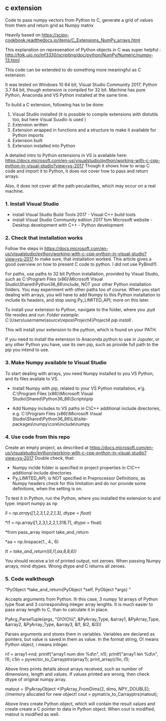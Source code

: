 ## c extension
Code to pass numpy vectors from Python to C, generate a grid of values from them and return grid as Numpy matrix

Heavily based on https://scipy-cookbook.readthedocs.io/items/C_Extensions_NumPy_arrays.html

This explanation on represenation of Python objects in C was super helpful : http://folk.uio.no/inf3330/scripting/doc/python/NumPy/Numeric/numpy-13.html

This code can be extended to do something more meaningful as C extension.

It was tested on Windows 10 64 bit, Visual Studio Community 2017, Python 3.7 64 bit, though extension is compiled for 32 bit.
Machine has pure Python, Anaconda and VS Python  installed at the same time.

To build a C extension, following has to be done:
1. Visual Studio installed (it is possible to compile extensions with distutils too, but here Visual Suudio is used )
2. Extension written
3. Extension wrapped in functions and a structure to make it available for Python imports
4. Extension built
5. Extension installed into Python

A detailed intro to Python extensions in VS is available here: https://docs.microsoft.com/en-us/visualstudio/python/working-with-c-cpp-python-in-visual-studio?view=vs-2017
Though it shows how to wrap C code and import it to Python, it does not cover how to pass and return arrays.

Also, it does not cover all the path pecularities, which may occur on a real machine.

### 1. Install Visual Studio
- install Visual Studio Build Tools 2017 
      - Visual C++ build tools
- install Visual Studio Community edition 2017 fom Microsoft website
      - Desktop development with C++
      - Python development

### 2. Check that installation works
Follow the steps in https://docs.microsoft.com/en-us/visualstudio/python/working-with-c-cpp-python-in-visual-studio?view=vs-2017 to make sure, that installation worked.
This article gives a good overview on how to present C code to python.
I did not use PyBind11.

For paths, use paths to 32 bit Python installation, provided by Visual Studio, such as C:\Program Files (x86)\Microsoft Visual Studio\Shared\Python36_86\include,  NOT your other Python installation folders. You may experiment with other paths too of course.
When you start dealing with arrays, you will have to add Numpy to this Python installation to include its headers, and stop using Py_LIMITED_API; more on this later.

To install your extension to Python, navigate to the folder, where you .pyd file resides and run:
*Folder example: C:\Users\username\source\repos\Project4\Project4
pip install .*

This will install your extension to the python, which is found on your PATH.

If you need to install the extension to Anaconda python to use in Juputer, or any other Python you have, use its own pip, such as provide full path to the pip you intend to use.

### 3. Make Numpy available to Visual Studio
To start dealing with arrays, you need Numpy installed to you VS Python, and its files availale to VS.
- Install Numpy with pip, related to your VS Python installation, e'g. C:\Program Files (x86)\Microsoft Visual Studio\Shared\Python36_86\Scripts\pip

- Add Numpy includes to VS paths in C\C++ additional include directories, e.g. C:\Program Files (x86)\Microsoft Visual Studio\Shared\Python36_86\Lib\site-packages\numpy\core\include\numpy

### 4. Use code from this repo
Create an empty project, as described at 
https://docs.microsoft.com/en-us/visualstudio/python/working-with-c-cpp-python-in-visual-studio?view=vs-2017
Double check, that:
 - Numpy inclde folder is specified in project properties in C\C++ additional include directories
- Py_LIMITED_API;  is NOT specified in Preprocessor Definitions, as Numpy headers check for this limitation and do nor provide some definitions, when the setting is on.

To test it in Python, run the Python, where you installed the extension to and type:
import numpy as np

*ll = np.array([1,2,3,1,2,2,1,3], dtype = float)*

*l1 = np.array([1,2,3,1,2,2,1,318.7], dtype = float)

*from pass_array import take_and_return

*aa = np.linspace(1., 4., 6)

*tt = take_and_return((ll,l1,aa,8,8,6))*

You should receive a lot of printed output, not zeroes.
When passing Numpy arrays, mind dtypes. Wrong dtype and C returns all zeroes.

### 5. Code walkthough
"PyObject *take_and_return(PyObject *self, PyObject *args) "

Accepts arguments from Python. Ih this case, 3 numpy 1d arrays of Python type float and 3 corresponding integer array lenghts.
It is much easier to pass array length to C, than to calculate it in place.

PyArg_ParseTuple(args, "O!O!O!iii", 
		&PyArray_Type, &array1, 
		&PyArray_Type, &array2,
		&PyArray_Type, &array3,
		&l1, &l2, &l3))

Parses arguments and stores them in variables. Variables are declared as pointers, but value is saved in them as value. 
In the format string, O! means Python object, i means integer.

n1 = array1->nd;
printf("array1 num dim %d\n", n1);
printf("array1 len %d\n", l1);
c1in = pyvector_to_Carrayptrs(array1);
print_array(c1in, l1);

Above lines prints details about arrays received, such as number of dimensions, length and values. If values printed are wrong, then check dtype of original numpy array.

matout = (PyArrayObject *)PyArray_FromDims(2, dims, NPY_DOUBLE); //memory allocated for new object!
cout = pymatrix_to_Carrayptrs(matout);

Above lines create Python object, which will contain the result values and create create a C pointer to data in Python object.
When cout is modified, matout is modified as well.



